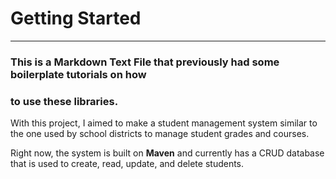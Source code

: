# Getting Started

---

### This is a Markdown Text File that previously had some boilerplate tutorials on how
### to use these libraries. 

With this project, I aimed to make a student management system similar to the one used by school districts to manage student grades and courses.

Right now, the system is built on **Maven** and currently has a CRUD database that is used to create, read, update, and delete students.